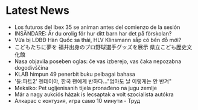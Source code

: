 # Latest News
-  Los futuros del Ibex 35 se animan antes del comienzo de la sesión
-  INSÄNDARE: Är du orolig för hur ditt barn har det på förskolan?
-  Vừa bị LĐBĐ Hàn Quốc sa thải, HLV Klinsmann sắp có bến đỗ mới?
-  こどもたちに夢を 福井出身のプロ野球選手グッズを展示 県立こども歴史文化館
-  Nasa objavila poseben oglas: če vas izberejo, vas čaka nepozabna dogodivščina
-  KLAB himpun 49 penerbit buku pelbagai bahasa
-  '듄:파트2' 젠데이야, 한국 팬에게 반하다…"엄마도 날 이렇게는 안 반겨"
-  Meksiko: Pet ugljenisanih tijela pronađeno na jugu zemlje
-  Már a nagy aukciós házak is lecsaptak a volt szocialista autókra
-  Алкарас с контузия, игра само 10 минути - Труд
